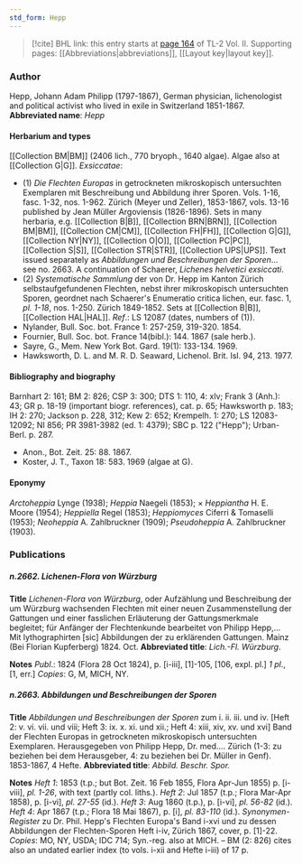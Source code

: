 ```yaml
---
std_form: Hepp
---
```


> [!cite] BHL link: this entry starts at [page 164](https://www.biodiversitylibrary.org/page/33068406) of TL-2 Vol. II.
> Supporting pages: [[Abbreviations|abbreviations]], [[Layout key|layout key]].

### Author

Hepp, Johann Adam Philipp (1797-1867), German physician, lichenologist and political activist who lived in exile in Switzerland 1851-1867. 
**Abbreviated name**: *Hepp*

#### Herbarium and types

[[Collection BM|BM]] (2406 lich., 770 bryoph., 1640 algae). Algae also at [[Collection G|G]].
*Exsiccatae*:
- (1) *Die Flechten Europas* in getrockneten mikroskopisch untersuchten Exemplaren mit Beschreibung und Abbildung ihrer Sporen. Vols. 1-16, fasc. 1-32, nos. 1-962. Zürich (Meyer und Zeller), 1853-1867, vols. 13-16 published by Jean Müller Argoviensis (1826-1896). Sets in many herbaria, e.g. [[Collection B|B]], [[Collection BRN|BRN]], [[Collection BM|BM]], [[Collection CM|CM]], [[Collection FH|FH]], [[Collection G|G]], [[Collection NY|NY]], [[Collection O|O]], [[Collection PC|PC]], [[Collection S|S]], [[Collection STR|STR]], [[Collection UPS|UPS]]. Text issued separately as *Abbildungen und Beschreibungen der Sporen*... see no. 2663. A continuation of Schaerer, *Lichenes helvetici exsiccati*.
- (2) *Systematische Sammlung* der von Dr. Hepp im Kanton Zürich selbstaufgefundenen Flechten, nebst ihrer mikroskopisch untersuchten Sporen, geordnet nach Schaerer's Enumeratio critica lichen, eur. fasc. 1, *pl. 1-18*, nos. 1-250. Zürich 1849-1852. Sets at [[Collection B|B]], [[Collection HAL|HAL]].
*Ref*.: LS 12087 (dates, numbers of (1)).
- Nylander, Bull. Soc. bot. France 1: 257-259, 319-320. 1854.
- Fournier, Bull. Soc. bot. France 14(bibl.): 144. 1867 (sale herb.).
- Sayre, G., Mem. New York Bot. Gard. 19(1): 133-134. 1969.
- Hawksworth, D. L. and M. R. D. Seaward, Lichenol. Brit. Isl. 94, 213. 1977.

#### Bibliography and biography

Barnhart 2: 161; BM 2: 826; CSP 3: 300; DTS 1: 110, 4: xlv; Frank 3 (Anh.): 43; GR p. 18-19 (important biogr. references), cat. p. 65; Hawksworth p. 183; IH 2: 270; Jackson p. 228, 312; Kew 2: 652; Krempelh. 1: 270; LS 12083-12092; NI 856; PR 3981-3982 (ed. 1: 4379); SBC p. 122 ("Hepp"); Urban-Berl. p. 287.
- Anon., Bot. Zeit. 25: 88. 1867.
- Koster, J. T., Taxon 18: 583. 1969 (algae at G).

#### Eponymy

*Arctoheppia* Lynge (1938); *Heppia* Naegeli (1853); × *Heppiantha* H. E. Moore (1954); *Heppiella* Regel (1853); *Heppiomyces* Ciferri & Tomaselli (1953); *Neoheppia* A. Zahlbruckner (1909); *Pseudoheppia* A. Zahlbruckner (1903).

### Publications

##### n.2662. Lichenen-Flora von Würzburg

**Title**
*Lichenen-Flora von Würzburg*, oder Aufzählung und Beschreibung der um Würzburg wachsenden Flechten mit einer neuen Zusammenstellung der Gattungen und einer fasslichen Erläuterung der Gattungsmerkmale begleitet; für Anfänger der Flechtenkunde bearbeitet von Philipp Hepp,... Mit lythographirten \[sic\] Abbildungen der zu erklärenden Gattungen. Mainz (Bei Florian Kupferberg) 1824. Oct.
**Abbreviated title**: *Lich.-Fl. Würzburg*.

**Notes**
*Publ*.: 1824 (Flora 28 Oct 1824), p. \[i-iii\], \[1\]-105, \[106, expl. pl.\] *1 pl*., \[1, err.\] *Copies*: G, M, MICH, NY.

##### n.2663. Abbildungen und Beschreibungen der Sporen

**Title**
*Abbildungen und Beschreibungen der Sporen* zum i. ii. iii. und iv. \[Heft 2: v. vi. vii. und viii; Heft 3: ix. x. xi. und xii.; Heft 4: xiii, xiv, xv. und xvi\] Band der Flechten Europas in getrockneten mikroskopisch untersuchten Exemplaren. Herausgegeben von Philipp Hepp, Dr. med.... Zürich (1-3: zu beziehen bei dem Herausgeber, 4: zu beziehen bei Dr. Müller in Genf). 1853-1867, 4 Hefte.
**Abbreviated title**: *Abbild. Beschr. Spor.*

**Notes**
*Heft 1*: 1853 (t.p.; but Bot. Zeit. 16 Feb 1855, Flora Apr-Jun 1855) p. \[i-viii\], *pl. 1-26*, with text (partly col. liths.).
*Heft 2*: Jul 1857 (t.p.; Flora Mar-Apr 1858), p. \[i-vi\], *pl. 27-55* (id.).
*Heft 3*: Aug 1860 (t.p.), p. \[i-vi\], *pl. 56-82* (id.).
*Heft 4*: Apr 1867 (t.p.; Flora 18 Mai 1867), p. \[i\], *pl. 83-110* (id.).
*Synonymen-Register* zu Dr. Phil. Hepp's Flechten Europa's Band i-xvi und zu dessen Abbildungen der Flechten-Sporen Heft i-iv, Zürich 1867, cover, p. \[1\]-22.
*Copies*: MO, NY, USDA; IDC 714; Syn.-reg. also at MICH. – BM (2: 826) cites also an undated earlier index (to vols. i-xii and Hefte i-iii) of 17 p.

